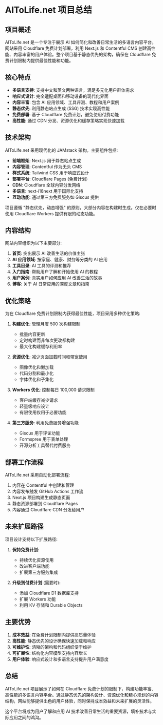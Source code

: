 # AIToLife.net 项目总结

## 项目概述

AIToLife.net 是一个专注于展示 AI 如何简化和改善日常生活的多语言内容平台。网站采用 Cloudflare 免费计划部署，利用 Next.js 和 Contentful CMS 创建高性能、内容丰富的用户体验。整个项目基于静态优先的架构，确保在 Cloudflare 免费计划限制内提供最佳性能和功能。

## 核心特点

- **多语言支持**: 支持中文和英文两种语言，满足多元化用户群体需求
- **响应式设计**: 完全适配桌面和移动设备的现代化界面
- **内容丰富**: 包含 AI 应用领域、工具评测、教程和用户案例
- **静态优先**: 利用静态站点生成 (SSG) 技术实现高性能
- **免费部署**: 基于 Cloudflare 免费计划，避免使用付费功能
- **高性能**: 通过 CDN 分发、资源优化和缓存策略实现快速加载

## 技术架构

AIToLife.net 采用现代化的 JAMstack 架构，主要组件包括:

- **前端框架**: Next.js 用于静态站点生成
- **内容管理**: Contentful 作为无头 CMS
- **样式系统**: Tailwind CSS 用于响应式设计
- **部署平台**: Cloudflare Pages (免费计划)
- **CDN**: Cloudflare 全球内容分发网络
- **多语言**: next-i18next 用于国际化支持
- **互动功能**: 通过第三方免费服务如 Giscus 提供

项目遵循 "静态优先，动态增强" 的原则，大部分内容在构建时生成，仅在必要时使用 Cloudflare Workers 提供有限的动态功能。

## 内容结构

网站内容组织为以下主要部分:

1. **首页**: 突出展示 AI 改善生活的价值主张
2. **AI 应用领域**: 按家庭、健康、财务等分类的 AI 应用
3. **工具目录**: AI 工具的评测和推荐
4. **入门指南**: 帮助用户了解和开始使用 AI 的教程
5. **用户案例**: 真实用户如何应用 AI 改善生活的故事
6. **博客**: 关于 AI 日常应用的深度文章和指南

## 优化策略

为在 Cloudflare 免费计划限制内获得最佳性能，项目采用多种优化策略:

1. **构建优化**: 管理月度 500 次构建限制
   - 批量内容更新
   - 定时构建而非每次更改都构建
   - 最大化构建缓存利用率

2. **资源优化**: 减少页面加载时间和带宽使用
   - 图像优化和懒加载
   - 代码分割和最小化
   - 字体优化和子集化

3. **Workers 优化**: 控制每日 100,000 请求限制
   - 客户端缓存减少请求
   - 轻量级响应设计
   - 有限使用仅用于必要功能

4. **第三方服务**: 利用免费服务增强功能
   - Giscus 用于评论功能
   - Formspree 用于表单处理
   - 开源分析工具替代付费服务

## 部署工作流程

AIToLife.net 采用自动化部署流程:

1. 内容在 Contentful 中创建和管理
2. 内容发布触发 GitHub Actions 工作流
3. Next.js 项目构建生成静态页面
4. 静态资源部署到 Cloudflare Pages
5. 内容通过 Cloudflare CDN 分发给用户

## 未来扩展路径

项目设计支持以下扩展路径:

1. **保持免费计划**:
   - 持续优化资源使用
   - 改进客户端功能
   - 扩展第三方服务集成

2. **升级到付费计划** (需要时):
   - 添加 Cloudflare D1 数据库支持
   - 扩展 Workers 功能
   - 利用 KV 存储和 Durable Objects

## 主要优势

1. **成本效益**: 在免费计划限制内提供高质量体验
2. **高性能**: 静态优先的设计确保快速加载和响应
3. **可维护性**: 清晰的架构和代码组织便于维护
4. **可扩展性**: 结构化内容模型支持内容增长
5. **用户体验**: 响应式设计和多语言支持提升用户满意度

## 总结

AIToLife.net 项目展示了如何在 Cloudflare 免费计划的限制下，构建功能丰富、高性能的多语言内容平台。通过静态优先的架构设计、资源优化和精心规划的内容结构，网站能够提供出色的用户体验，同时保持成本效益和未来扩展的灵活性。

这个平台将成为用户了解和应用 AI 技术改善日常生活的重要资源，填补技术与实际应用之间的鸿沟。